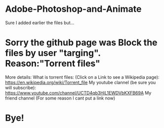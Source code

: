 # Adobe-Photoshop-and-Animate
Sure I added earlier the files but...
# Sorry the github page was Block the files by user "targing". Reason:"Torrent files"
More details:
What is torrent files: (Click on a Link to see a Wikipedia page): https://en.wikipedia.org/wiki/Torrent_file
My youtube clannel (be sure you will subscribe): https://www.youtube.com/channel/UCTD4qb3HiL1EWDVbKXFB69A
My friend channel (For some reason I cant put a link now)
# Bye!


